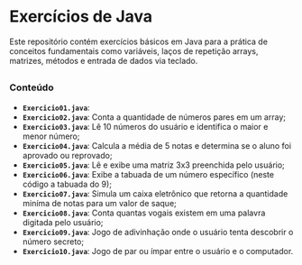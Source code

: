 # Exercícios de Java

Este repositório contém exercícios básicos em Java para a prática de conceitos fundamentais como variáveis, laços de repetição arrays, matrizes, métodos e entrada de dados via teclado.

##

### Conteúdo
- **`Exercicio01.java`**:
- **`Exercicio02.java`**: Conta a quantidade de números pares em um array;
- **`Exercicio03.java`**: Lê 10 números do usuário e identifica o maior e menor número;
- **`Exercicio04.java`**: Calcula a média de 5 notas e determina se o aluno foi aprovado ou reprovado;
- **`Exercicio05.java`**: Lê e exibe uma matriz 3x3 preenchida pelo usuário;
- **`Exercicio06.java`**: Exibe a tabuada de um número específico (neste código a tabuada do 9);
- **`Exercicio07.java`**: Simula um caixa eletrônico que retorna a quantidade miníma de notas para um valor de saque;
- **`Exercicio08.java`**: Conta quantas vogais existem em uma palavra digitada pelo usuário;
- **`Exercicio09.java`**: Jogo de adivinhação onde o usuário tenta descobrir o número secreto;
- **`Exercicio10.java`**: Jogo de par ou ímpar entre o usuário e o computador.
